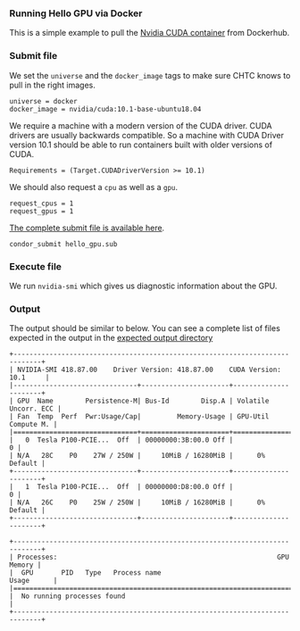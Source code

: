 
### Running Hello GPU via Docker

This is a simple example to pull the [Nvidia CUDA container](https://hub.docker.com/r/nvidia/cuda/) from Dockerhub. 


### Submit file 
We set the `universe` and the `docker_image` tags to make sure CHTC knows to
pull in the right images. 

```
universe = docker
docker_image = nvidia/cuda:10.1-base-ubuntu18.04
```

We require a machine with a modern version of the CUDA driver. CUDA drivers are usually backwards compatible. So a machine with CUDA Driver version 10.1 should be able to run containers built with older versions of CUDA. 
```
Requirements = (Target.CUDADriverVersion >= 10.1)
```

We should also request a `cpu` as well as a `gpu`. 
```
request_cpus = 1
request_gpus = 1
```
[The complete submit file is available here](./hello_gpu.sub). 

```shell
condor_submit hello_gpu.sub
```

### Execute file
We run `nvidia-smi` which gives us diagnostic information about the GPU. 


### Output
The output should be similar to below. You can see a complete list of files expected in the output in the [expected output directory](./expected_output/)
```
+-----------------------------------------------------------------------------+
| NVIDIA-SMI 418.87.00    Driver Version: 418.87.00    CUDA Version: 10.1     |
|-------------------------------+----------------------+----------------------+
| GPU  Name        Persistence-M| Bus-Id        Disp.A | Volatile Uncorr. ECC |
| Fan  Temp  Perf  Pwr:Usage/Cap|         Memory-Usage | GPU-Util  Compute M. |
|===============================+======================+======================|
|   0  Tesla P100-PCIE...  Off  | 00000000:3B:00.0 Off |                    0 |
| N/A   28C    P0    27W / 250W |     10MiB / 16280MiB |      0%      Default |
+-------------------------------+----------------------+----------------------+
|   1  Tesla P100-PCIE...  Off  | 00000000:D8:00.0 Off |                    0 |
| N/A   26C    P0    25W / 250W |     10MiB / 16280MiB |      0%      Default |
+-------------------------------+----------------------+----------------------+
                                                                               
+-----------------------------------------------------------------------------+
| Processes:                                                       GPU Memory |
|  GPU       PID   Type   Process name                             Usage      |
|=============================================================================|
|  No running processes found                                                 |
+-----------------------------------------------------------------------------+
```

